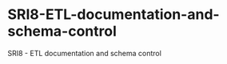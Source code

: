 SRI8-ETL-documentation-and-schema-control
=========================================

SRI8 - ETL documentation and schema control
